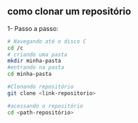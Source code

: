 ## como clonar um repositório

1- Passo a passo:

```bash
# Navegando até o disco C
cd /c
# criando uma pasta
mkdir minha-pasta
#entrando na pasta 
cd minha-pasta

#Clonando repositório
git clone <link-repositorio>

#acessando o repositório
cd <path-repositório>

```